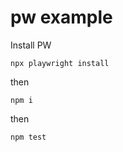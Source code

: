 # pw example


Install PW

```shell
npx playwright install
```
then

```shell
npm i
```

then

```
npm test
```


